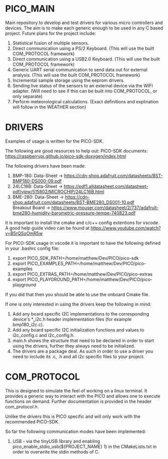 # PICO_MAIN
Main repository to develop and test drivers for various micro controllers and devices. The aim is to make each generic enough to be used in any C based project.
Future plans for the project include:
1) Statistical fusion of multiple sensors.
2) Direct communication using a PS/2 Keyboard. (This will use the built COM_PROTOCOL framework)
3) Direct communication using a USB2.0 Keyboard. (This will use the built COM_PROTOCOL framework)
4) Generic UART serial communication to send data out for external analysis. (This will use the built COM_PROTOCOL framework)
5) Incremental sample storage using the eeprom drivers.
6) Sending live status of the sensors to an external device via the WIFI adapter. (Will need to see if this can be built into COM_PROTOCOL, or only separate)
7) Perform meteorological calculations. (Exact definitions and explination will follow in the WEATHER section)

# DRIVERS
Examples of usage is written for the PICO-SDK.

The following are good resources to help out:
PICO-SDK documents: https://raspberrypi.github.io/pico-sdk-doxygen/index.html

The following drivers have been made:
1) BMP-180: Data-Sheet -> https://cdn-shop.adafruit.com/datasheets/BST-BMP180-DS000-09.pdf
2) 24LC16B: Data-Sheet -> https://pdf1.alldatasheet.com/datasheet-pdf/view/515802/MICROCHIP/24LC16B.html
3) BME-280: Data-Sheet -> https://cdn-shop.adafruit.com/datasheets/BST-BME280_DS001-10.pdf  
   Breakout Board -> https://www.mouser.com/datasheet/2/737/adafruit-bme280-humidity-barometric-pressure-tempe-740823.pdf
            

It is important to install the cmake and c/c++ config extentions for vscode. 
A good help guide video can be found at https://www.youtube.com/watch?v=B5rQSoOmR5w

For PICO-SDK usage in vscode it is important to have the following defined in your .bashrc config file:
1) export PICO_SDK_PATH=/home/matthew/Dev/PICO/pico-sdk
2) export PICO_EXAMPLES_PATH=/home/matthew/Dev/PICO/pico-examples
3) export PICO_EXTRAS_PATH=/home/matthew/Dev/PICO/pico-extras
4) export PICO_PLAYGROUND_PATH=/home/matthew/Dev/PICO/pico-playground

If you did that then you should be able to use the onboard Cmake file.

If one is only interested in using the drivers keep the following in mind:
1) Add any board specific I2C implementations to the corresponding device's *_i2c.h header implementation files (for example bmp180_i2c.c).
2) Add any board specific I2C initialization functions and values to i2c_config.c and i2c_config.h.
3) main.h shows the structure that need to be declared in order to start using the drivers, further they always need to be initialized.
4) The drivers are a package deal. As such in order to use a driver you need to include its .c, .h and all i2c specific files to your project.

# COM_PROTOCOL
This is designed to simulate the feel of working on a linux terminal. 
It provides a generic way to interact with the PICO and allows one to execute functions on demand.
Further documentation is provided in the header com_protocol.h.

Unlike the drivers this is PICO specific and will only work with the recommended PICO-SDK.

So far the following communication modes have been implemented:
1) USB - via the tinyUSB library and enabling pico_enable_stdio_usb(${PROJECT_NAME} 1) in the CMakeLists.txt in order to overwrite the stdin methods of C.
